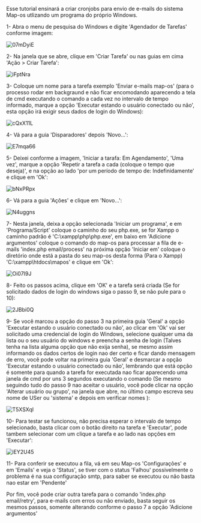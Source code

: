 Esse tutorial ensinará a criar cronjobs para envio de e-mails do sistema Map-os utlizando um programa do próprio Windows.

1- Abra o menu de pesquisa do Windows e digite 'Agendador de Tarefas' conforme imagem:

![07mDyiE](https://user-images.githubusercontent.com/10822915/158883875-d688412a-a331-408f-8f17-856f0731edf3.png)






2- Na janela que se abre, clique em 'Criar Tarefa' ou nas guias em cima 'Ação > Criar Tarefa':

![iFptNra](https://user-images.githubusercontent.com/10822915/158883952-63244787-ec9c-4789-91be-c847715f2e14.png)






3- Coloque um nome para a tarefa exemplo 'Enviar e-mails map-os' (para o processo rodar em backgraund e não ficar encomodando aparecendo a tela de cmd executando o comando a cada vez no intervalo de tempo informado, marque a opção 'Executar estando o usuário conectado ou não', esta opção irá exigir seus dados de login do Windows):

![cQxX11L](https://user-images.githubusercontent.com/10822915/158884024-a0f113a9-952c-4721-9f5a-d3af29b03d48.png)






4- Vá para a guia 'Disparadores' depois 'Novo...':

![E7mqa66](https://user-images.githubusercontent.com/10822915/158884109-3d7ff889-e2a2-4426-a4b9-5172978295fe.png)






5- Deixei conforme a imagem, 'Iniciar a tarafa: Em Agendamento', 'Uma vez', marque a opção 'Repetir a tarefa a cada (coloque o tempo que deseja)', e na opção ao lado 'por um período de tempo de: Indefinidamente' e clique em 'Ok':

![bNxPRpx](https://user-images.githubusercontent.com/10822915/158884165-be3fd21f-42fc-49a4-addc-84b841bfc451.png)






6- Vá para a guia 'Ações' e clique em 'Novo...':

![N4uggns](https://user-images.githubusercontent.com/10822915/158884203-00a3da70-359a-4767-9167-86ec3728f021.png)






7- Nesta janela, deixa a opção selecionada 'Iniciar um programa', 
e em 'Programa/Script' coloque o caminho do seu php.exe, se for Xampp o caminho padrão é 'C:\xampp\php\php.exe', 
em baixo em 'Adicione argumentos' coloque o comando do map-os para processar a fila de e-mails 'index.php email/process' na próxima opção 'Iniciar em' coloque o diretório onde está a pasta do seu map-os desta forma (Para o Xampp) 'C:\xampp\htdocs\mapos' e clique em 'Ok':

![Oi07I9J](https://user-images.githubusercontent.com/10822915/158884265-64539007-95a2-4e71-b80a-7d4ae14bee49.png)






8- Feito os passos acima, clique em 'OK' e a tarefa será criada (Se for solicitado dados de login do windows siga o passo 9, se não pule para o 10):

![2JBbi0Q](https://user-images.githubusercontent.com/10822915/158884324-4d92ef4e-b849-481e-bb29-5b6fbcdced30.png)






9- Se você marcou a opção do passo 3 na primeira guia 'Geral' a opção 'Executar estando o usuário conectado ou não', ao clicar em 'Ok' vai ser solicitado uma credencial de login do Windows, selecione qualquer uma da lista ou o seu usuário do windows e preencha a senha de login (Talves tenha na lista alguma opção que não exija senha),
se mesmo assim informando os dados certos de login nao der certo e ficar dando mensagem de erro, você pode voltar na primeira guia 'Geral' e desmarcar a opção 'Executar estando o usuário conectado ou não', lembrando que está opção é somente para quando a tarefa for executada nao ficar aparecendo uma janela de cmd por uns 3 segundos executando o comando
(Se mesmo seguindo tudo do passo 9 nao aceitar o usuário, você pode clicar na opção 'Alterar usuário ou grupo', na janela que abre, no último campo escreva seu nome de USer ou 'sistema' e depois em verificar nomes ):

![T5XSXql](https://user-images.githubusercontent.com/10822915/158884385-cd5ed389-07c1-438e-9704-424f99c325ca.png)






10- Para testar se funcionou, não precisa esperar o intervalo de tempo selecionado, basta clicar com o botão direito na tarefa e 'Executar', pode tambem selecionar com um clique a tarefa e ao lado nas opções em 'Executar':

![iEY2U45](https://user-images.githubusercontent.com/10822915/158884432-ecf5efda-1974-4c3b-be1f-1e8ec8825e9e.png)






11- Para conferir se executou a fila, vá em seu Map-os 'Configurações' e em 'Emails' e veja o 'Status', se tiver com o status 'Falhou' possivelmente o problema é na sua configuração smtp, para saber se executou ou não basta nao estar em 'Pendente'

Por fim, você pode criar outra tarefa para o comando 'index.php email/retry', para e-mails com erros ou não enviado, basta seguir os mesmos passos, somente alterando conforme o passo 7 a opção 'Adicione argumentos'
